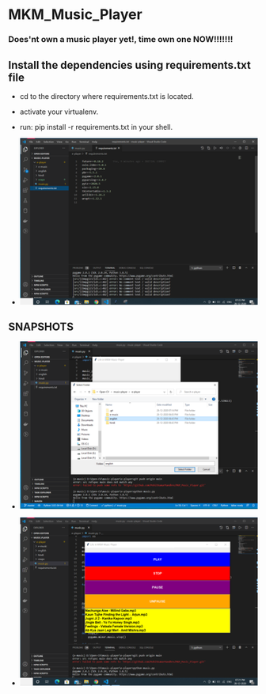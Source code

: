 # MKM_Music_Player
### Does'nt own a music player yet!, time own one NOW!!!!!!!

## Install the dependencies using requirements.txt file
- cd to the directory where requirements.txt is located.
- activate your virtualenv.
- run: pip install -r requirements.txt in your shell.

- ![alt text](https://github.com/MohitKumarMandhre/MKM_Music_Player/blob/master/snaps/req.PNG)

## SNAPSHOTS

- ![alt text](https://github.com/MohitKumarMandhre/MKM_Music_Player/blob/master/snaps/1.PNG)

- ![alt text](https://github.com/MohitKumarMandhre/MKM_Music_Player/blob/master/snaps/2.PNG)
